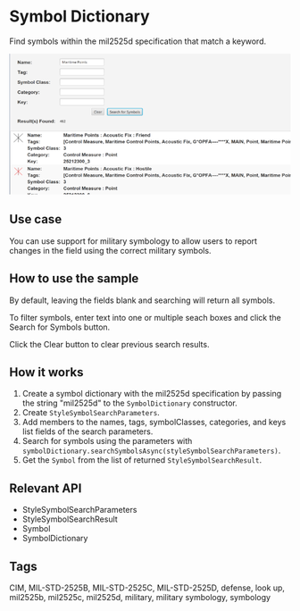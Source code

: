 # Symbol Dictionary

Find symbols within the mil2525d specification that match a keyword.
  
<img src="SymbolDictionary.png"/>

## Use case

You can use support for military symbology to allow users to report changes in the field using the correct military symbols.

## How to use the sample

By default, leaving the fields blank and searching will return all symbols.

To filter symbols, enter text into one or multiple seach boxes and click the Search for Symbols button.

Click the Clear button to clear previous search results.

## How it works


  1. Create a symbol dictionary with the mil2525d specification by passing the string "mil2525d" to the 
  `SymbolDictionary` constructor.
  2. Create `StyleSymbolSearchParameters`.
  3. Add members to the names, tags, symbolClasses, categories, and keys list fields of the search parameters.
  4. Search for symbols using the parameters with `symbolDictionary.searchSymbolsAsync(styleSymbolSearchParameters)`.
  5. Get the `Symbol` from the list of returned `StyleSymbolSearchResult`.


## Relevant API


  * StyleSymbolSearchParameters
  * StyleSymbolSearchResult
  * Symbol
  * SymbolDictionary


## Tags

CIM, MIL-STD-2525B, MIL-STD-2525C, MIL-STD-2525D, defense, look up, mil2525b, mil2525c, mil2525d, military, military
 symbology, symbology

